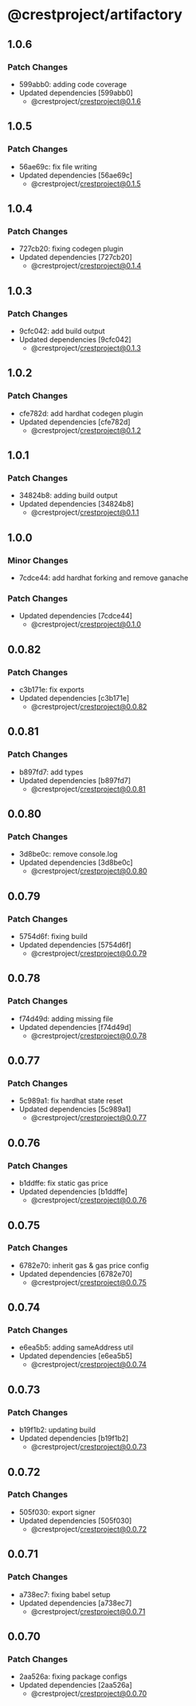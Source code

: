# @crestproject/artifactory

## 1.0.6

### Patch Changes

- 599abb0: adding code coverage
- Updated dependencies [599abb0]
  - @crestproject/crestproject@0.1.6

## 1.0.5

### Patch Changes

- 56ae69c: fix file writing
- Updated dependencies [56ae69c]
  - @crestproject/crestproject@0.1.5

## 1.0.4

### Patch Changes

- 727cb20: fixing codegen plugin
- Updated dependencies [727cb20]
  - @crestproject/crestproject@0.1.4

## 1.0.3

### Patch Changes

- 9cfc042: add build output
- Updated dependencies [9cfc042]
  - @crestproject/crestproject@0.1.3

## 1.0.2

### Patch Changes

- cfe782d: add hardhat codegen plugin
- Updated dependencies [cfe782d]
  - @crestproject/crestproject@0.1.2

## 1.0.1

### Patch Changes

- 34824b8: adding build output
- Updated dependencies [34824b8]
  - @crestproject/crestproject@0.1.1

## 1.0.0

### Minor Changes

- 7cdce44: add hardhat forking and remove ganache

### Patch Changes

- Updated dependencies [7cdce44]
  - @crestproject/crestproject@0.1.0

## 0.0.82

### Patch Changes

- c3b171e: fix exports
- Updated dependencies [c3b171e]
  - @crestproject/crestproject@0.0.82

## 0.0.81

### Patch Changes

- b897fd7: add types
- Updated dependencies [b897fd7]
  - @crestproject/crestproject@0.0.81

## 0.0.80

### Patch Changes

- 3d8be0c: remove console.log
- Updated dependencies [3d8be0c]
  - @crestproject/crestproject@0.0.80

## 0.0.79

### Patch Changes

- 5754d6f: fixing build
- Updated dependencies [5754d6f]
  - @crestproject/crestproject@0.0.79

## 0.0.78

### Patch Changes

- f74d49d: adding missing file
- Updated dependencies [f74d49d]
  - @crestproject/crestproject@0.0.78

## 0.0.77

### Patch Changes

- 5c989a1: fix hardhat state reset
- Updated dependencies [5c989a1]
  - @crestproject/crestproject@0.0.77

## 0.0.76

### Patch Changes

- b1ddffe: fix static gas price
- Updated dependencies [b1ddffe]
  - @crestproject/crestproject@0.0.76

## 0.0.75

### Patch Changes

- 6782e70: inherit gas & gas price config
- Updated dependencies [6782e70]
  - @crestproject/crestproject@0.0.75

## 0.0.74

### Patch Changes

- e6ea5b5: adding sameAddress util
- Updated dependencies [e6ea5b5]
  - @crestproject/crestproject@0.0.74

## 0.0.73

### Patch Changes

- b19f1b2: updating build
- Updated dependencies [b19f1b2]
  - @crestproject/crestproject@0.0.73

## 0.0.72

### Patch Changes

- 505f030: export signer
- Updated dependencies [505f030]
  - @crestproject/crestproject@0.0.72

## 0.0.71

### Patch Changes

- a738ec7: fixing babel setup
- Updated dependencies [a738ec7]
  - @crestproject/crestproject@0.0.71

## 0.0.70

### Patch Changes

- 2aa526a: fixing package configs
- Updated dependencies [2aa526a]
  - @crestproject/crestproject@0.0.70
